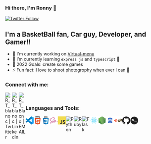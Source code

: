 ### Hi there, I'm Ronny  👋


[![Twitter Follow](https://img.shields.io/twitter/follow/R_T_blanco?color=1DA1F2&logo=twitter&style=for-the-badge)](https://twitter.com/intent/follow?original_referer=https%3A%2F%2Fgithub.com%2FcodeSTACKr&screen_name=R_T_blanco)

## I'm a BasketBall fan, Car guy, Developer, and Gamer!!

- 🤔 I'm currently working on [Virtual-menu]
- 🌱 I’m currently learning `express js` and `typescript` 🤣
- 🥅 2022 Goals: create some games  
- ⚡ Fun fact: I love to shoot photogrophy when ever I can 📸

### Connect with me:

[<img align="left" alt="R_T_blanoc | Twitter" width="22px" src="https://cdn.jsdelivr.net/npm/simple-icons@v3/icons/twitter.svg" />][twitter]
[<img align="left" alt="R_T_blanoc | LinkedIn" width="22px" src="https://cdn.jsdelivr.net/npm/simple-icons@v3/icons/linkedin.svg" />][linkedin]
[<img align='left' alt="R_T_Blacno | EMAIL" width="22px" src="https://cdn.jsdelivr.net/npm/simple-icons@3.13.0/icons/mail-dot-ru.svg">][email]

<br />

### Languages and Tools:

<img align="left" alt="Visual Studio Code" width="26px" src="https://raw.githubusercontent.com/github/explore/80688e429a7d4ef2fca1e82350fe8e3517d3494d/topics/visual-studio-code/visual-studio-code.png" />
<img align="left" alt="HTML5" width="26px" src="https://raw.githubusercontent.com/github/explore/80688e429a7d4ef2fca1e82350fe8e3517d3494d/topics/html/html.png" />
<img align="left" alt="CSS3" width="26px" src="https://raw.githubusercontent.com/github/explore/80688e429a7d4ef2fca1e82350fe8e3517d3494d/topics/css/css.png" />
<img align="left" alt="Sass" width="26px" src="https://raw.githubusercontent.com/github/explore/80688e429a7d4ef2fca1e82350fe8e3517d3494d/topics/sass/sass.png" />
<img align="left" alt="JavaScript" width="26px" src="https://raw.githubusercontent.com/github/explore/80688e429a7d4ef2fca1e82350fe8e3517d3494d/topics/javascript/javascript.png" />
<img align="left" alt="Python" width="26px" src="http://clipart-library.com/new_gallery/289-2896071_python-logo-png-165709.png" />
<img align="left" alt="Ruby" width="26px" src="http://clipart-library.com/image_gallery2/Ruby-Stone-PNG-File.png" />
<img align="left" alt="Flask" width="26px" src="https://www.pngitem.com/pimgs/m/159-1595977_flask-python-logo-hd-png-download.png" />
<img align="left" alt="React" width="26px" src="https://raw.githubusercontent.com/github/explore/80688e429a7d4ef2fca1e82350fe8e3517d3494d/topics/react/react.png" />
<img align="left" alt="Node.js" width="26px" src="https://raw.githubusercontent.com/github/explore/80688e429a7d4ef2fca1e82350fe8e3517d3494d/topics/nodejs/nodejs.png" />
<img align="left" alt="SQL" width="26px" src="https://raw.githubusercontent.com/github/explore/80688e429a7d4ef2fca1e82350fe8e3517d3494d/topics/sql/sql.png" />
<img align="left" alt="Git" width="26px" src="https://raw.githubusercontent.com/github/explore/80688e429a7d4ef2fca1e82350fe8e3517d3494d/topics/git/git.png" />
<img align="left" alt="GitHub" width="26px" src="https://raw.githubusercontent.com/github/explore/78df643247d429f6cc873026c0622819ad797942/topics/github/github.png" />
<img align="left" alt="Terminal" width="26px" src="https://raw.githubusercontent.com/github/explore/80688e429a7d4ef2fca1e82350fe8e3517d3494d/topics/terminal/terminal.png" />


[twitter]: https://twitter.com/R_T_Blanco
[instagram]: https://instagram.com/RTBlanco_
[linkedin]: https://linkedin.com/in/ronnytoribio
[Virtual-menu]: https://github.com/RTBlanco/virtual-menu
[email]: mailto:ronnytoribio1@hotmail.com?subject=Found%20you%20on%20github
